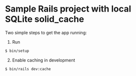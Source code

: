 # Sample Rails project with local SQLite solid_cache

Two simple steps to get the app running:

1. Run

```sh
$ bin/setup
```

2. Enable caching in development

```sh
$ bin/rails dev:cache
```
